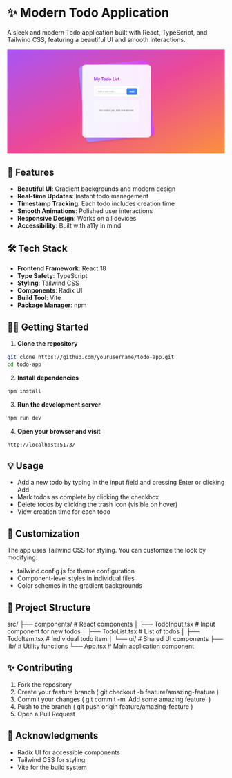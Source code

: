 # ✨ Modern Todo Application

A sleek and modern Todo application built with React, TypeScript, and Tailwind CSS, featuring a beautiful UI and smooth interactions.

![Todo App Preview](./public/assets/Screenshot%202025-04-17%20094440.png)

## 🚀 Features

- **Beautiful UI**: Gradient backgrounds and modern design
- **Real-time Updates**: Instant todo management
- **Timestamp Tracking**: Each todo includes creation time
- **Smooth Animations**: Polished user interactions
- **Responsive Design**: Works on all devices
- **Accessibility**: Built with a11y in mind

## 🛠️ Tech Stack

- **Frontend Framework**: React 18
- **Type Safety**: TypeScript
- **Styling**: Tailwind CSS
- **Components**: Radix UI
- **Build Tool**: Vite
- **Package Manager**: npm

## 🏃‍♂️ Getting Started

1. **Clone the repository**
```bash
git clone https://github.com/yourusername/todo-app.git
cd todo-app
```

2. **Install dependencies**
```bash
npm install
```

3. **Run the development server**
```bash
npm run dev
```

4. **Open your browser and visit**
```
http://localhost:5173/
```

## 💡 Usage
- Add a new todo by typing in the input field and pressing Enter or clicking Add
- Mark todos as complete by clicking the checkbox
- Delete todos by clicking the trash icon (visible on hover)
- View creation time for each todo

## 🎨 Customization
The app uses Tailwind CSS for styling. You can customize the look by modifying:

- tailwind.config.js for theme configuration
- Component-level styles in individual files
- Color schemes in the gradient backgrounds


## 📝 Project Structure

src/
├── components/         # React components
│   ├── TodoInput.tsx  # Input component for new todos
│   ├── TodoList.tsx   # List of todos
│   ├── TodoItem.tsx   # Individual todo item
│   └── ui/            # Shared UI components
├── lib/               # Utility functions
└── App.tsx           # Main application component

## ✨ Contributing
1. Fork the repository
2. Create your feature branch ( git checkout -b feature/amazing-feature )
3. Commit your changes ( git commit -m 'Add some amazing feature' )
4. Push to the branch ( git push origin feature/amazing-feature )
5. Open a Pull Request


## 🙏 Acknowledgments
- Radix UI for accessible components
- Tailwind CSS for styling
- Vite for the build system